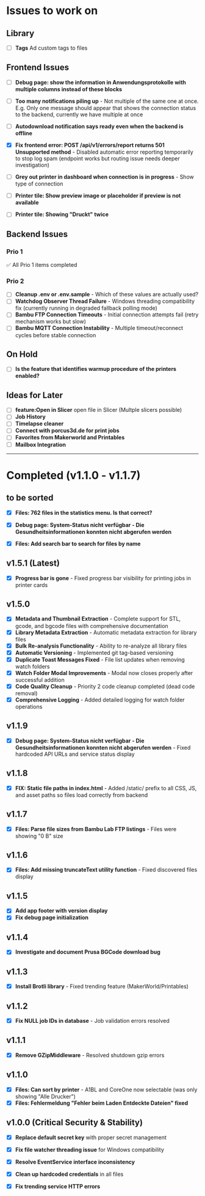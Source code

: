 
# Issues to work on

## Library
- [ ] **Tags** Ad custom tags to files

## Frontend Issues
- [ ] **Debug page: show the information in Anwendungsprotokolle with multiple columns instead of these blocks**

- [ ] **Too many notifications piling up** - Not multiple of the same one at once. E.g. Only one message should appear that shows the connection status to the backend, currently we have multiple at once
- [ ] **Autodownload notification says ready even when the backend is offline**
- [x] **Fix frontend error: POST /api/v1/errors/report returns 501 Unsupported method** - Disabled automatic error reporting temporarily to stop log spam (endpoint works but routing issue needs deeper investigation)
- [ ] **Grey out printer in dashboard when connection is in progress** - Show type of connection
- [ ] **Printer tile: Show preview image or placeholder if preview is not available**
- [ ] **Printer tile: Showing "Druckt" twice**

## Backend Issues
### Prio 1
✅ All Prio 1 items completed
### Prio 2
- [ ] **Cleanup .env or .env.sample** - Which of these values are actually used?
- [ ] **Watchdog Observer Thread Failure** - Windows threading compatibility fix (currently running in degraded fallback polling mode)
- [ ] **Bambu FTP Connection Timeouts** - Initial connection attempts fail (retry mechanism works but slow)
- [ ] **Bambu MQTT Connection Instability** - Multiple timeout/reconnect cycles before stable connection

## On Hold
- [ ] **Is the feature that identifies warmup procedure of the printers enabled?**

## Ideas for Later
- [ ] **feature:Open in Slicer** open file in Slicer (Multple slicers possible)
- [ ] **Job History**
- [ ] **Timelapse cleaner**
- [ ] **Connect with porcus3d.de for print jobs**
- [ ] **Favorites from Makerworld and Printables**
- [ ] **Mailbox Integration**

---

# Completed (v1.1.0 - v1.1.7)

## to be sorted
- [x] **Files: 762 files in the statistics menu. Is that correct?**
- [x] **Debug page: System-Status nicht verfügbar - Die Gesundheitsinformationen konnten nicht abgerufen werden**
- [x] **Files: Add search bar to search for files by name**


## v1.5.1 (Latest)
- [x] **Progress bar is gone** - Fixed progress bar visibility for printing jobs in printer cards

## v1.5.0
- [x] **Metadata and Thumbnail Extraction** - Complete support for STL, gcode, and bgcode files with comprehensive documentation
- [x] **Library Metadata Extraction** - Automatic metadata extraction for library files
- [x] **Bulk Re-analysis Functionality** - Ability to re-analyze all library files
- [x] **Automatic Versioning** - Implemented git tag-based versioning
- [x] **Duplicate Toast Messages Fixed** - File list updates when removing watch folders
- [x] **Watch Folder Modal Improvements** - Modal now closes properly after successful addition
- [x] **Code Quality Cleanup** - Priority 2 code cleanup completed (dead code removal)
- [x] **Comprehensive Logging** - Added detailed logging for watch folder operations

## v1.1.9
- [x] **Debug page: System-Status nicht verfügbar - Die Gesundheitsinformationen konnten nicht abgerufen werden** - Fixed hardcoded API URLs and service status display

## v1.1.8
- [x] **FIX: Static file paths in index.html** - Added /static/ prefix to all CSS, JS, and asset paths so files load correctly from backend

## v1.1.7
- [x] **Files: Parse file sizes from Bambu Lab FTP listings** - Files were showing "0 B" size

## v1.1.6
- [x] **Files: Add missing truncateText utility function** - Fixed discovered files display

## v1.1.5
- [x] **Add app footer with version display**
- [x] **Fix debug page initialization**

## v1.1.4
- [x] **Investigate and document Prusa BGCode download bug**

## v1.1.3
- [x] **Install Brotli library** - Fixed trending feature (MakerWorld/Printables)

## v1.1.2
- [x] **Fix NULL job IDs in database** - Job validation errors resolved

## v1.1.1
- [x] **Remove GZipMiddleware** - Resolved shutdown gzip errors

## v1.1.0
- [x] **Files: Can sort by printer** - A1BL and CoreOne now selectable (was only showing "Alle Drucker")
- [x] **Files: Fehlermeldung "Fehler beim Laden Entdeckte Dateien" fixed**

## v1.0.0 (Critical Security & Stability)
- [x] **Replace default secret key** with proper secret management
- [x] **Fix file watcher threading issue** for Windows compatibility
- [x] **Resolve EventService interface inconsistency**
- [x] **Clean up hardcoded credentials** in all files
- [x] **Fix trending service HTTP errors**



